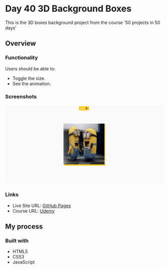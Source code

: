 # Day 40 3D Background Boxes

This is the 3D boxes background project from the course '50 projects in 50 days'

## Overview

### Functionality

Users should be able to:

- Toggle the size.
- See the animation.

### Screenshots

![](/screenshots/screenshot1.png)

### Links

- Live Site URL: [GitHub Pages](https://aref-akminasi.github.io/day40-3d-background-boxes)
- Course URL: [Udemy](https://www.udemy.com/course/50-projects-50-days/?utm_source=adwords&utm_medium=udemyads&utm_campaign=WebDevelopment_v.PROF_la.EN_cc.ROWMTA-B_ti.8322&utm_content=deal4584&utm_term=_._ag_80869579591_._ad_533999956732_._kw__._de_c_._dm__._pl__._ti_dsa-774930035449_._li_1010752_._pd__._&matchtype=&gclid=EAIaIQobChMI762Pj479_wIVHJeDBx1Z6gqdEAAYASAAEgLTq_D_BwE)

## My process

### Built with

- HTML5
- CSS3
- JavaScript

